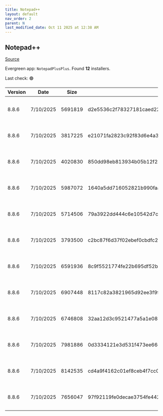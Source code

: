 ```yaml
---
title: Notepad++
layout: default
nav_order: 2
parent: N
last_modified_date: Oct 11 2025 at 12:38 AM
---
```


## Notepad++

[Source](https://notepad-plus-plus.org/)

Evergreen app: `NotepadPlusPlus`. Found **12** installers.

Last check: 🟢

| Version | Date      | Size    | Sha256                                                           | Architecture | InstallerType | Type | URI                                                                                                                                                                                                                                              |
| ------- | --------- | ------- | ---------------------------------------------------------------- | ------------ | ------------- | ---- | ------------------------------------------------------------------------------------------------------------------------------------------------------------------------------------------------------------------------------------------------ |
| 8.8.6   | 7/10/2025 | 5691819 | d2e5536c2f78327181caed22ee3cb4bbd4722f2b8b4e0576c1dbcc2fed4649b4 | ARM64        | Portable      | 7z   | [https://github.com/notepad-plus-plus/notepad-plus-plus/releases/download/v8.8.6/npp.8.8.6.portable.arm64.7z](https://github.com/notepad-plus-plus/notepad-plus-plus/releases/download/v8.8.6/npp.8.8.6.portable.arm64.7z)                       |
| 8.8.6   | 7/10/2025 | 3817225 | e21071fa2823c92f83d6e4a3cca164b47c3aa43213baa1accc17a460484e0aee | ARM64        | Minimal       | 7z   | [https://github.com/notepad-plus-plus/notepad-plus-plus/releases/download/v8.8.6/npp.8.8.6.portable.minimalist.arm64.7z](https://github.com/notepad-plus-plus/notepad-plus-plus/releases/download/v8.8.6/npp.8.8.6.portable.minimalist.arm64.7z) |
| 8.8.6   | 7/10/2025 | 4020830 | 850dd98eb813934b05b12f2a27e66c4776059f97175f36691c35624bfd58464c | x64          | Minimal       | 7z   | [https://github.com/notepad-plus-plus/notepad-plus-plus/releases/download/v8.8.6/npp.8.8.6.portable.minimalist.x64.7z](https://github.com/notepad-plus-plus/notepad-plus-plus/releases/download/v8.8.6/npp.8.8.6.portable.minimalist.x64.7z)     |
| 8.8.6   | 7/10/2025 | 5987072 | 1640a5dd716052821b990faaee1df720a4c6f982fda3860e792b341d5917c352 | x64          | Portable      | 7z   | [https://github.com/notepad-plus-plus/notepad-plus-plus/releases/download/v8.8.6/npp.8.8.6.portable.x64.7z](https://github.com/notepad-plus-plus/notepad-plus-plus/releases/download/v8.8.6/npp.8.8.6.portable.x64.7z)                           |
| 8.8.6   | 7/10/2025 | 5714506 | 79a3922dd444c6e10542d7cc42633baf51f8900f989d38df8661760ccbc9a2ab | x86          | Portable      | 7z   | [https://github.com/notepad-plus-plus/notepad-plus-plus/releases/download/v8.8.6/npp.8.8.6.portable.7z](https://github.com/notepad-plus-plus/notepad-plus-plus/releases/download/v8.8.6/npp.8.8.6.portable.7z)                                   |
| 8.8.6   | 7/10/2025 | 3793500 | c2bc87f6d37f02ebef0cbdfc2ebcd355ad1a3d14edebe795b4318897cf8751cc | x86          | Minimal       | 7z   | [https://github.com/notepad-plus-plus/notepad-plus-plus/releases/download/v8.8.6/npp.8.8.6.portable.minimalist.7z](https://github.com/notepad-plus-plus/notepad-plus-plus/releases/download/v8.8.6/npp.8.8.6.portable.minimalist.7z)             |
| 8.8.6   | 7/10/2025 | 6591936 | 8c9f5521774fe22b695df52b0d22c2dd06f5cdd68bad9f826058b038bf612f4c | ARM64        | Default       | exe  | [https://github.com/notepad-plus-plus/notepad-plus-plus/releases/download/v8.8.6/npp.8.8.6.Installer.arm64.exe](https://github.com/notepad-plus-plus/notepad-plus-plus/releases/download/v8.8.6/npp.8.8.6.Installer.arm64.exe)                   |
| 8.8.6   | 7/10/2025 | 6907448 | 8117c82a3821965d92ee3f9f3ae10efcd602bd4b6e52a2fe957d70aafe479744 | x64          | Default       | exe  | [https://github.com/notepad-plus-plus/notepad-plus-plus/releases/download/v8.8.6/npp.8.8.6.Installer.x64.exe](https://github.com/notepad-plus-plus/notepad-plus-plus/releases/download/v8.8.6/npp.8.8.6.Installer.x64.exe)                       |
| 8.8.6   | 7/10/2025 | 6746808 | 32aa12d3c9521477a5a1e086e400ec0f77f8a97a8190806a0f1953688b883cfb | x86          | Default       | exe  | [https://github.com/notepad-plus-plus/notepad-plus-plus/releases/download/v8.8.6/npp.8.8.6.Installer.exe](https://github.com/notepad-plus-plus/notepad-plus-plus/releases/download/v8.8.6/npp.8.8.6.Installer.exe)                               |
| 8.8.6   | 7/10/2025 | 7981886 | 0d3334121e3d531f473ee66eff759e6be5851a91e269650b1fe4fc21665a70a1 | ARM64        | Portable      | zip  | [https://github.com/notepad-plus-plus/notepad-plus-plus/releases/download/v8.8.6/npp.8.8.6.portable.arm64.zip](https://github.com/notepad-plus-plus/notepad-plus-plus/releases/download/v8.8.6/npp.8.8.6.portable.arm64.zip)                     |
| 8.8.6   | 7/10/2025 | 8142535 | cd4a9f4162c01ef8ceb4f7cc0405d427657f87f6115eab2e1186c6f7d27e3a33 | x64          | Portable      | zip  | [https://github.com/notepad-plus-plus/notepad-plus-plus/releases/download/v8.8.6/npp.8.8.6.portable.x64.zip](https://github.com/notepad-plus-plus/notepad-plus-plus/releases/download/v8.8.6/npp.8.8.6.portable.x64.zip)                         |
| 8.8.6   | 7/10/2025 | 7656047 | 97f92119fe0decae3754fe442f296f51205909e37c4677ee2458d31e35dbbd38 | x86          | Portable      | zip  | [https://github.com/notepad-plus-plus/notepad-plus-plus/releases/download/v8.8.6/npp.8.8.6.portable.zip](https://github.com/notepad-plus-plus/notepad-plus-plus/releases/download/v8.8.6/npp.8.8.6.portable.zip)                                 |

